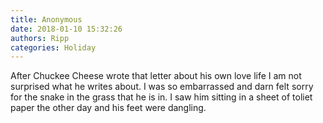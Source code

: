 ```yaml
---
title: Anonymous
date: 2018-01-10 15:32:26
authors: Ripp
categories: Holiday
---
```


 After Chuckee Cheese wrote that letter about his own love life I am not surprised what he writes about. I was so embarrassed and darn felt sorry for the snake in the grass that he is in. I saw him sitting in a sheet of toliet paper the other day and his feet were dangling.